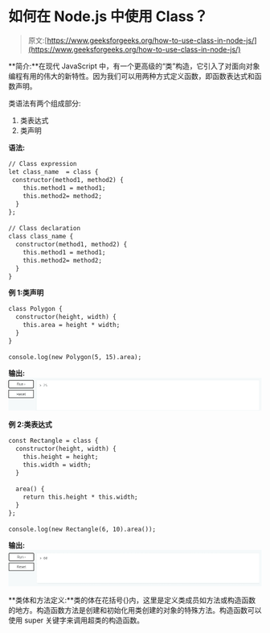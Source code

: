 # 如何在 Node.js 中使用 Class？

> 原文:[https://www.geeksforgeeks.org/how-to-use-class-in-node-js/](https://www.geeksforgeeks.org/how-to-use-class-in-node-js/)

**简介:**在现代 JavaScript 中，有一个更高级的“类”构造，它引入了对面向对象编程有用的伟大的新特性。因为我们可以用两种方式定义函数，即函数表达式和函数声明。

类语法有两个组成部分:

1.  类表达式
2.  类声明

**语法:**

```
// Class expression
let class_name  = class {
 constructor(method1, method2) {
    this.method1 = method1;
    this.method2= method2;
  }
};

// Class declaration
class class_name {
  constructor(method1, method2) {
    this.method1 = method1;
    this.method2= method2;
  }
}

```

**例 1:类声明**

```
class Polygon {
  constructor(height, width) {
    this.area = height * width;
  }
}

console.log(new Polygon(5, 15).area);
```

**输出:**
![](img/cbf1512a294693018f9f425453b63a2f.png)

**例 2:类表达式**

```
const Rectangle = class {
  constructor(height, width) {
    this.height = height;
    this.width = width;
  }

  area() {
    return this.height * this.width;
  }
};

console.log(new Rectangle(6, 10).area());
```

**输出:**
![](img/f788211439c35d09be2aaa3db6d23c72.png)

**类体和方法定义:**类的体在花括号{}内，这里是定义类成员如方法或构造函数的地方。构造函数方法是创建和初始化用类创建的对象的特殊方法。构造函数可以使用 super 关键字来调用超类的构造函数。